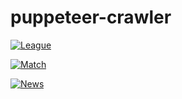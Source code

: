 # puppeteer-crawler

[![League](https://github.com/wangyucode/puppeteer-crawler/actions/workflows/leagues.yml/badge.svg)](https://github.com/wangyucode/puppeteer-crawler/actions/workflows/leagues.yml)

[![Match](https://github.com/wangyucode/puppeteer-crawler/actions/workflows/match.yml/badge.svg)](https://github.com/wangyucode/puppeteer-crawler/actions/workflows/match.yml)

[![News](https://github.com/wangyucode/puppeteer-crawler/actions/workflows/news.yml/badge.svg)](https://github.com/wangyucode/puppeteer-crawler/actions/workflows/news.yml)
